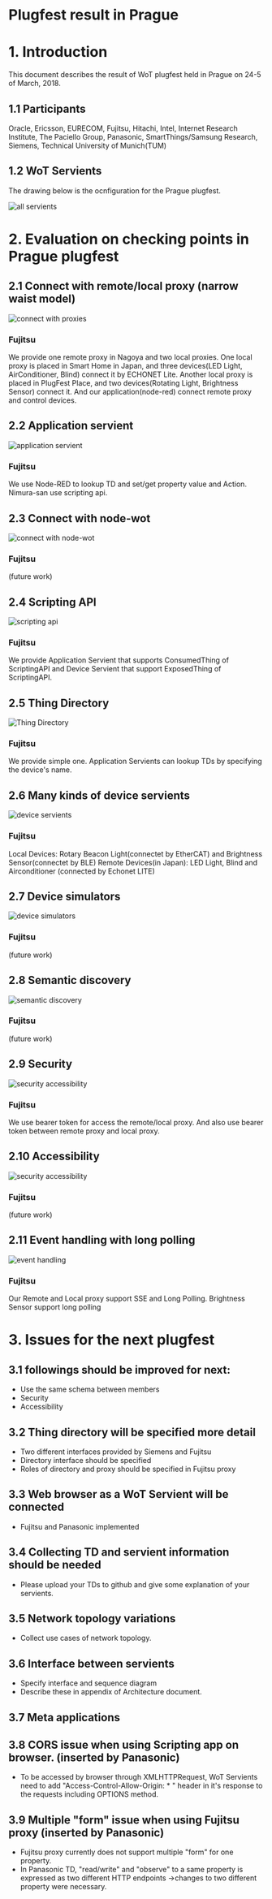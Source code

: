 # Plugfest result in Prague

# 1. Introduction

This document describes the result of WoT plugfest held in Prague on 24-5 of March, 2018.

## 1.1 Participants

Oracle, Ericsson, EURECOM, Fujitsu, Hitachi, Intel, Internet Research Institute, The Paciello Group, Panasonic, SmartThings/Samsung Research, Siemens, Technical University of Munich(TUM)

## 1.2 WoT Servients

The drawing below is the ocnfiguration for the Prague plugfest.

![all servients](images/diagram00.png)

# 2. Evaluation on checking points in Prague plugfest

## 2.1 Connect with remote/local proxy (narrow waist model)

![connect with proxies](images/diagram01.png)

### Fujitsu
   We provide one remote proxy in Nagoya and two local proxies.
   One local proxy is placed in Smart Home in Japan, and three devices(LED Light, AirConditioner, Blind) connect it by ECHONET Lite.
   Another local proxy is placed in PlugFest Place, and two devices(Rotating Light, Brightness Sensor) connect it.
   And our application(node-red) connect remote proxy and control devices.


## 2.2 Application servient

![application servient](images/diagram02.png)

### Fujitsu
   We use Node-RED to lookup TD and set/get property value and Action.
   Nimura-san use scripting api.


## 2.3 Connect with node-wot

![connect with node-wot](images/diagram03.png)

### Fujitsu
   (future work)


## 2.4 Scripting API

![scripting api](images/diagram04.png)

### Fujitsu
   We provide Application Servient that supports ConsumedThing of ScriptingAPI and Device Servient that support ExposedThing of ScriptingAPI.


## 2.5 Thing Directory 

![Thing Directory](images/diagram05.png)

### Fujitsu
   We provide simple one. Application Servients can lookup TDs by specifying the device's name.


## 2.6 Many kinds of device servients

![device servients](images/diagram06.png)

### Fujitsu
   Local Devices: Rotary Beacon Light(connectet by EtherCAT) and Brightness Sensor(connectet by BLE)
   Remote Devices(in Japan): LED Light, Blind and Airconditioner (connected by Echonet LITE)


## 2.7 Device simulators

![device simulators](images/diagram10.png)

### Fujitsu
   (future work)


## 2.8 Semantic discovery

![semantic discovery](images/diagram07.png)

### Fujitsu
   (future work)


## 2.9 Security

![security accessibility](images/diagram08.png)

### Fujitsu
   We use bearer token for access the remote/local proxy.
   And also use bearer token between remote proxy and local proxy.


## 2.10 Accessibility

![security accessibility](images/diagram08.png)

### Fujitsu
   (future work)


## 2.11 Event handling with long polling

![event handling](images/diagram09.png)

### Fujitsu
   Our Remote and Local proxy support SSE and Long Polling.
   Brightness Sensor support long polling


# 3. Issues for the next plugfest

## 3.1 followings should be improved for next:
- Use the same schema between members
- Security
- Accessibility

## 3.2 Thing directory will be specified more detail
- Two different interfaces provided by Siemens and Fujitsu
- Directory interface should be specified
- Roles of directory and proxy should be specified in Fujitsu proxy
## 3.3 Web browser as a WoT Servient will be connected
- Fujitsu and Panasonic implemented 

## 3.4 Collecting TD and servient information should be needed
- Please upload your TDs to github and give some explanation of your servients.

## 3.5 Network topology variations
- Collect use cases of network topology.

## 3.6 Interface between servients
- Specify interface and sequence diagram
- Describe these in appendix of Architecture document.

## 3.7 Meta applications

## 3.8 CORS issue when using Scripting app on browser. (inserted by Panasonic)
- To be accessed by browser through XMLHTTPRequest, WoT Servients need to add "Access-Control-Allow-Origin: * " header in it's response to the requests including OPTIONS method.

## 3.9 Multiple "form" issue when using Fujitsu proxy (inserted by Panasonic)
- Fujitsu proxy currently does not support multiple "form" for one property.
- In Panasonic TD, "read/write" and "observe" to a same property is expressed as two different HTTP endpoints
  ->changes to two different property were necessary.

    
